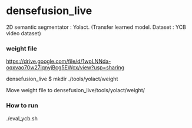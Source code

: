 # densefusion_live

2D semantic segmentator : Yolact. (Transfer learned model. Dataset : YCB video dataset)

### weight file
https://drive.google.com/file/d/1wpLNNda-oqxvao70w27iqnyjBcg5EWcx/view?usp=sharing

densefusion_live $ mkdir ./tools/yolact/weight

Move weight file to densefusion_live/tools/yolact/weight/

### How to run
./eval_ycb.sh
